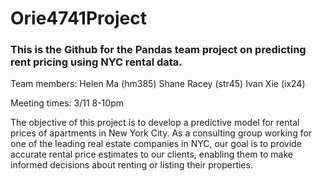 # Orie4741Project

### This is the Github for the Pandas team project on predicting rent pricing using NYC rental data.

Team members: 
Helen Ma (hm385) 
Shane Racey (str45)
Ivan Xie (ix24)

Meeting times:
3/11 8-10pm

The objective of this project is to develop a predictive model for rental prices of apartments in New York City. As a consulting group working for one of the leading real estate companies in NYC, our goal is to provide accurate rental price estimates to our clients, enabling them to make informed decisions about renting or listing their properties. 
